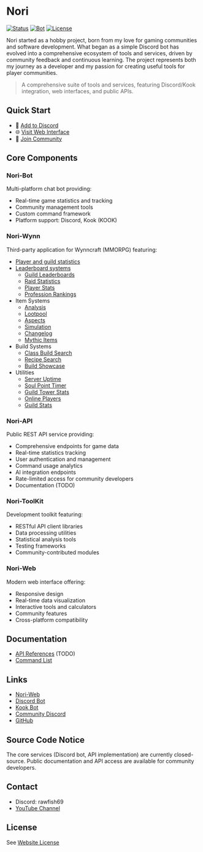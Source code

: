# Nori 
[![Status](https://img.shields.io/badge/status-active-success)](https://nori.fish)
[![Bot](https://img.shields.io/badge/discord%20bot-verified-5865F2?logo=discord&logoColor=white)](https://discord.com/application-directory/873677970928193568)
[![License](https://img.shields.io/badge/license-proprietary-orange)](https://nori.fish/license)

Nori started as a hobby project, born from my love for gaming communities and software development. What began as a simple Discord bot has evolved into a comprehensive ecosystem of tools and services, driven by community feedback and continuous learning. The project represents both my journey as a developer and my passion for creating useful tools for player communities.

> A comprehensive suite of tools and services, featuring Discord/Kook integration, web interfaces, and public APIs.

## Quick Start
- 🤖 [Add to Discord](https://discord.com/api/oauth2/authorize?client_id=873677970928193568&permissions=277028662336&scope=bot)
- 🌐 [Visit Web Interface](https://nori.fish)
- 💬 [Join Community](https://discord.gg/eDssA6Jbwd)

## Core Components

### Nori-Bot
Multi-platform chat bot providing:
- Real-time game statistics and tracking
- Community management tools
- Custom command framework
- Platform support: Discord, Kook (KOOK)

### Nori-Wynn
Third-party application for Wynncraft (MMORPG) featuring:
- [Player and guild statistics](https://nori.fish/wynn/player)
- [Leaderboard systems](https://nori.fish/wynn/leaderboard)
  - [Guild Leaderboards](https://nori.fish/wynn/leaderboard/?type=guilds&category=raids_total&page=1)
  - [Raid Statistics](https://nori.fish/wynn/leaderboard/?type=raids&category=raids_total&page=1)
  - [Player Stats](https://nori.fish/wynn/leaderboard/?type=stats&category=chests&page=1)
  - [Profession Rankings](https://nori.fish/wynn/leaderboard/?type=professions&category=professionsGlobal&page=1)
- Item Systems
  - [Analysis](https://nori.fish/wynn/item/analysis)
  - [Lootpool](https://nori.fish/wynn/item/lootpool)
  - [Aspects](https://nori.fish/wynn/aspects)
  - [Simulation](https://nori.fish/wynn/item/simulation)
  - [Changelog](https://nori.fish/wynn/item/changelog)
  - [Mythic Items](https://nori.fish/wynn/item/mythic)
- Build Systems
  - [Class Build Search](https://nori.fish/wynn/build)
  - [Recipe Search](https://nori.fish/wynn/recipe)
  - [Build Showcase](https://nori.fish/wynn/showcase)
- Utilities
  - [Server Uptime](https://nori.fish/wynn/uptime)
  - [Soul Point Timer](https://nori.fish/wynn/uptime)
  - [Guild Tower Stats](https://nori.fish/wynn)
  - [Online Players](https://nori.fish/wynn/online)
  - [Guild Stats](https://nori.fish/wynn/guild)

### Nori-API
Public REST API service providing:
- Comprehensive endpoints for game data
- Real-time statistics tracking
- User authentication and management
- Command usage analytics
- AI integration endpoints
- Rate-limited access for community developers
- Documentation (TODO)

### Nori-ToolKit
Development toolkit featuring:
- RESTful API client libraries
- Data processing utilities
- Statistical analysis tools
- Testing frameworks
- Community-contributed modules

### Nori-Web
Modern web interface offering:
- Responsive design
- Real-time data visualization
- Interactive tools and calculators
- Community features
- Cross-platform compatibility

## Documentation
- [API References](https://nori.fish/docs) (TODO)
- [Command List](https://nori.fish/docs/commands)

## Links
- [Nori-Web](https://nori.fish)
- [Discord Bot](https://discord.com/application-directory/873677970928193568)
- [Kook Bot](https://www.botmarket.cn/bot/28)
- [Community Discord](https://discord.gg/eDssA6Jbwd)
- [GitHub](https://github.com/RawFish69)

## Source Code Notice
The core services (Discord bot, API implementation) are currently closed-source. Public documentation and API access are available for community developers.

## Contact
- Discord: rawfish69
- [YouTube Channel](https://www.youtube.com/@RawFish69)

## License
See [Website License](https://nori.fish/license)